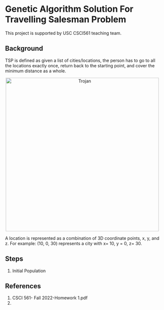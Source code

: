 # Genetic Algorithm Solution For Travelling Salesman Problem
This project is supported by USC CSCI561 teaching team.

## Background
TSP is defined as given a list of cities/locations, the person has to go to all the locations exactly once, return back to the starting point, and cover the minimum distance as a whole.
 <p align="center"><img src="images/background.png" alt="Trojan" width="500" /></p>
A location is represented as a combination of 3D coordinate points, x, y, and z. For example: (10, 0, 30) represents a city with x= 10, y = 0, z= 30. 


## Steps
1. Initial Population



## References
1. CSCI 561- Fall 2022-Homework 1.pdf
2. 